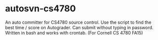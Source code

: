 # autosvn-cs4780
An auto committer for CS4780 source control. Use the script to find the best time / score on Autograder. Can submit without typing in password. Written in bash and works with crontab. (For Cornell CS 4780 FA15)

